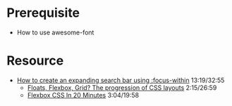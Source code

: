 # Prerequisite
- How to use awesome-font

# Resource

- [How to create an expanding search bar using :focus-within](https://www.youtube.com/watch?v=DonxmmWW7Tk)  13:19/32:55
  - [Floats, Flexbox, Grid? The progression of CSS layouts](https://www.youtube.com/watch?v=R7gqJkdc5dM) 2:15/26:59
  - [Flexbox CSS In 20 Minutes](https://www.youtube.com/watch?v=JJSoEo8JSnc) 3:04/19:58